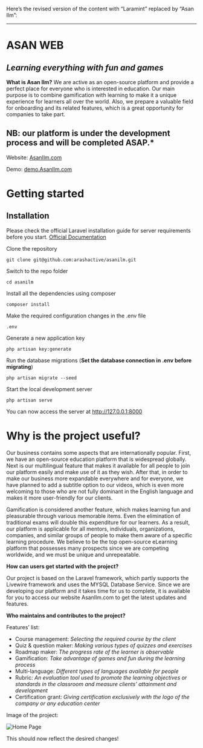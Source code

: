 Here’s the revised version of the content with “Laramint” replaced by “Asan Ilm”:

---

# ASAN WEB

## _Learning everything with fun and games_

**What is Asan Ilm?**
We are active as an open-source platform and provide a perfect place for everyone who is interested in education. Our main purpose is to combine gamification with learning to make it a unique experience for learners all over the world. Also, we prepare a valuable field for onboarding and its related features, which is a great opportunity for companies to take part.

## NB: our platform is under the development process and will be completed ASAP.*

Website: [AsanIlm.com](https://asanilm.com)

Demo: [demo.AsanIlm.com](http://192.99.245.100:8000/)

# Getting started

## Installation

Please check the official Laravel installation guide for server requirements before you start.
[Official Documentation](https://laravel.com/docs/9.x/installation)

Clone the repository

    git clone git@github.com:arashactive/asanilm.git

Switch to the repo folder

    cd asanilm

Install all the dependencies using composer

    composer install

Make the required configuration changes in the .env file

    .env

Generate a new application key

    php artisan key:generate

Run the database migrations (**Set the database connection in .env before migrating**)

    php artisan migrate --seed

Start the local development server

    php artisan serve

You can now access the server at http://127.0.0.1:8000

# Why is the project useful?

Our business contains some aspects that are internationally popular. First, we have an open-source education platform that is widespread globally. Next is our multilingual feature that makes it available for all people to join our platform easily and make use of it as they wish. After that, in order to make our business more expandable everywhere and for everyone, we have planned to add a subtitle option to our videos, which is even more welcoming to those who are not fully dominant in the English language and makes it more user-friendly for our clients.

Gamification is considered another feature, which makes learning fun and pleasurable through various memorable items. Even the elimination of traditional exams will double this expenditure for our learners. As a result, our platform is applicable for all mentors, individuals, organizations, companies, and similar groups of people to make them aware of a specific learning procedure. We believe to be the top open-source eLearning platform that possesses many prospects since we are competing worldwide, and we must be unique and unrepeatable.

**How can users get started with the project?**

Our project is based on the Laravel framework, which partly supports the Livewire framework and uses the MYSQL Database Service. Since we are developing our platform and it takes time for us to complete, it is available for you to access our website AsanIlm.com to get the latest updates and features.

**Who maintains and contributes to the project?**



Features’ list:

-   Course management: *Selecting the required course by the client*
-   Quiz & question maker: *Making various types of quizzes and exercises*
-   Roadmap maker: *The progress rate of the learner is observable*
-   Gamification: *Take advantage of games and fun during the learning process*
-   Multi-language: *Different types of languages available for people*
-   Rubric: *An evaluation tool used to promote the learning objectives or standards in the classroom and measure clients’ attainment and development*
-   Certification grant: *Giving certification exclusively with the logo of the company or any education center*

Image of the project:

![Home Page]([https://github.com/arashactive/mint-lms-laravel/HomePage/HomePage.png](https://github.com/Saqibali2/NasconWebDev/blob/main/HomePage/HomePage.png))



This should now reflect the desired changes!

